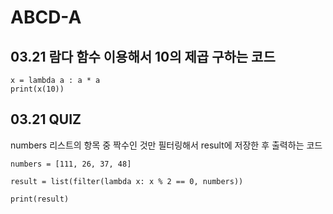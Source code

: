 # ABCD-A

## 03.21 람다 함수 이용해서 10의 제곱 구하는 코드

```언어
x = lambda a : a * a
print(x(10))
```

## 03.21 QUIZ
numbers 리스트의 항목 중 짝수인 것만 필터링해서 result에 저장한 후 출력하는 코드

```언어
numbers = [111, 26, 37, 48]

result = list(filter(lambda x: x % 2 == 0, numbers))

print(result)
```
